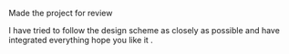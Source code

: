 Made the project for review 

I have tried to follow the design scheme as closely as possible and have integrated everything hope you like it .
